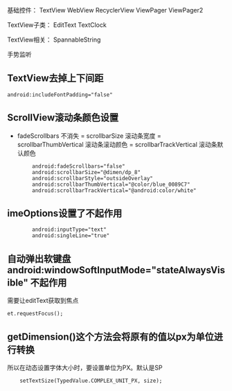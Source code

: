 

基础控件：
TextView
WebView
RecyclerView
ViewPager
ViewPager2

TextView子类：
EditText
TextClock

TextView相关：
SpannableString


手势监听





## TextView去掉上下间距
```
android:includeFontPadding="false"
```

## ScrollView滚动条颜色设置
- fadeScrollbars 不消失
= scrollbarSize 滚动条宽度
= scrollbarThumbVertical 滚动条滚动颜色
= scrollbarTrackVertical 滚动条默认颜色
```
        android:fadeScrollbars="false"
        android:scrollbarSize="@dimen/dp_8"
        android:scrollbarStyle="outsideOverlay"
        android:scrollbarThumbVertical="@color/blue_0089C7"
        android:scrollbarTrackVertical="@android:color/white"
```


## imeOptions设置了不起作用
```
        android:inputType="text"
        android:singleLine="true"
```

## 自动弹出软键盘 android:windowSoftInputMode="stateAlwaysVisible" 不起作用
需要让editText获取到焦点
```
et.requestFocus();
```

## getDimension()这个方法会将原有的值以px为单位进行转换
所以在动态设置字体大小时，要设置单位为PX。默认是SP
```
    setTextSize(TypedValue.COMPLEX_UNIT_PX, size);
```